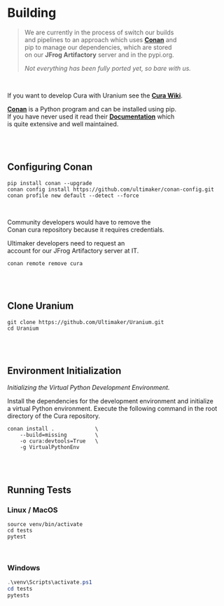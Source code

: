 
# Building

> We are currently in the process of switch our builds <br>
> and pipelines to an approach which uses **[Conan]** and <br>
> pip to manage our dependencies, which are stored <br>
> on our **JFrog Artifactory** server and in the pypi.org.
>
> *Not everything has been fully ported yet, so bare with us.*


<br>

If you want to develop Cura with Uranium see the **[Cura Wiki][Cura From Source]**.

**[Conan]** is a Python program and can be installed using pip. <br>
If you have never used it read their **[Documentation][Conan Docs]** which <br>is quite extensive and well maintained.


<br>
<br>

## Configuring Conan

```shell
pip install conan --upgrade
conan config install https://github.com/ultimaker/conan-config.git
conan profile new default --detect --force
```

<br>

Community developers would have to remove the <br>
Conan cura repository because it requires credentials. 

Ultimaker developers need to request an <br>
account for our JFrog Artifactory server at IT.

```shell
conan remote remove cura
```

<br>
<br>

## Clone Uranium

```shell
git clone https://github.com/Ultimaker/Uranium.git
cd Uranium
```

<br>
<br>

## Environment Initialization

*Initializing the Virtual Python Development Environment.*

Install the dependencies for the development environment and initialize <br>
a virtual Python environment. Execute the following command in the root <br>
directory of the Cura repository.

```shell
conan install .             \
    --build=missing         \
    -o cura:devtools=True   \
    -g VirtualPythonEnv
```

<br>
<br>

## Running Tests

### Linux / MacOS

```shell
source venv/bin/activate
cd tests
pytest
```

<br>

### Windows

```powershell
.\venv\Scripts\activate.ps1
cd tests
pytests
```

<br>


<!----------------------------------------------------------------------------->

[Cura From Source]: https://github.com/Ultimaker/Cura/wiki/Running-Cura-from-Source
[Conan Docs]: https://docs.conan.io/en/latest/index.html
[Conan]: https://conan.io/

